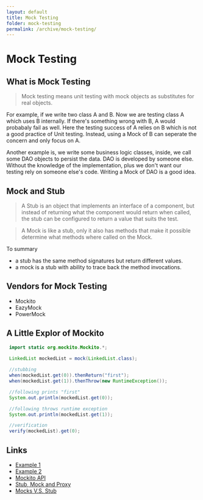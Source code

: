 ```yaml
---
layout: default
title: Mock Testing
folder: mock-testing
permalink: /archive/mock-testing/
---
```


# Mock Testing

## What is Mock Testing

> Mock testing means unit testing with mock objects as substitutes for real objects.

For example, if we write two class A and B. Now we are testing class A which uses B internally. 
If there's something wrong with B, A would probabaly fail as well. 
Here the testing success of A relies on B which is not a good practice of Unit testing. 
Instead, using a Mock of B can seperate the concern and only focus on A.

Another example is, we write some business logic classes, inside, we call some DAO objects to persist the data.
DAO is developed by someone else. Without the knowledge of the implementation, plus we don't want our testing rely on someone else's code.
Writing a Mock of DAO is a good idea.

## Mock and Stub

> A Stub is an object that implements an interface of a component, 
but instead of returning what the component would return when called, 
the stub can be configured to return a value that suits the test. 

> A Mock is like a stub, only it also has methods that make it possible determine what methods where called on the Mock.

To summary

- a stub has the same method signatures but return different values.
- a mock is a stub with ability to trace back the method invocations.

## Vendors for Mock Testing

- Mockito
- EazyMock
- PowerMock

## A Little Explor of Mockito

``` java
 import static org.mockito.Mockito.*;
 
 LinkedList mockedList = mock(LinkedList.class);

 //stubbing
 when(mockedList.get(0)).thenReturn("first");
 when(mockedList.get(1)).thenThrow(new RuntimeException());

 //following prints "first"
 System.out.println(mockedList.get(0));

 //following throws runtime exception
 System.out.println(mockedList.get(1));

 //verification
 verify(mockedList).get(0);
 ```
 
## Links

- [Example 1](https://dzone.com/articles/getting-started-mocking-java)
- [Example 2](https://gojko.net/2009/10/23/mockito-in-six-easy-examples)
- [Mockito API](http://static.javadoc.io/org.mockito/mockito-core/2.2.9/org/mockito/Mockito.html)
- [Stub, Mock and Proxy](http://tutorials.jenkov.com/java-unit-testing/stub-mock-and-proxy-testing.html)
- [Mocks V.S. Stub](http://martinfowler.com/articles/mocksArentStubs.html)
